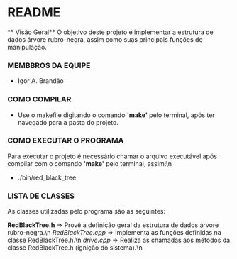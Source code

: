 # README #
** Visão Geral**
O objetivo deste projeto é implementar a estrutura de dados árvore rubro-negra, assim como suas principais funções de manipulação.

### MEMBBROS DA EQUIPE ###
* Igor A. Brandão

### COMO COMPILAR ###
* Use o makefile digitando o comando **'make'** pelo terminal, após ter navegado para a pasta do projeto.

### COMO EXECUTAR O PROGRAMA ###
Para executar o projeto é necessário chamar o arquivo executável após compilar com o comando **'make'** pelo terminal,
assim:\n
* ./bin/red_black_tree

### LISTA DE CLASSES ###
As classes utilizadas pelo programa são as seguintes:

**RedBlackTree.h** 		=> Provê a definição geral da estrutura de dados árvore rubro-negra.\n
*RedBlackTree.cpp* 		=> Implementa as funções definidas na classe RedBlackTree.h.\n
*drive.cpp* 			=> Realiza as chamadas aos métodos da classe RedBlackTree.h (ignição do sistema).\n
